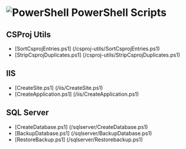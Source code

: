 # ![PowerShell](https://i-technet.sec.s-msft.com/en-us/Powershell/ux/library/dn966235.Powershell_32.png?Segments=http%3a%2f%2ftechnet.microsoft.com%2flibrary&isLibrary=true&OverwriteHostBase=https%3a%2f%2fmsdn.microsoft.com%2f&isMtpsRequest=true&ThemeBranding=Powershell&HideProfileLink=false&HideProfileText=false) PowerShell Scripts

## CSProj Utils

- [SortCsprojEntries.ps1] (/csproj-utils/SortCsprojEntries.ps1)
- [StripCsprojDuplicates.ps1] (/csproj-utils/StripCsprojDuplicates.ps1)

## IIS

- [CreateSite.ps1] (/iis/CreateSite.ps1)
- [CreateApplication.ps1] (/iis/CreateApplication.ps1)

## SQL Server

- [CreateDatabase.ps1] (/sqlserver/CreateDatabase.ps1)
- [BackupDatabase.ps1] (/sqlserver/BackupDatabase.ps1)
- [RestoreBackup.ps1] (/sqlserver/Restorebackup.ps1)
